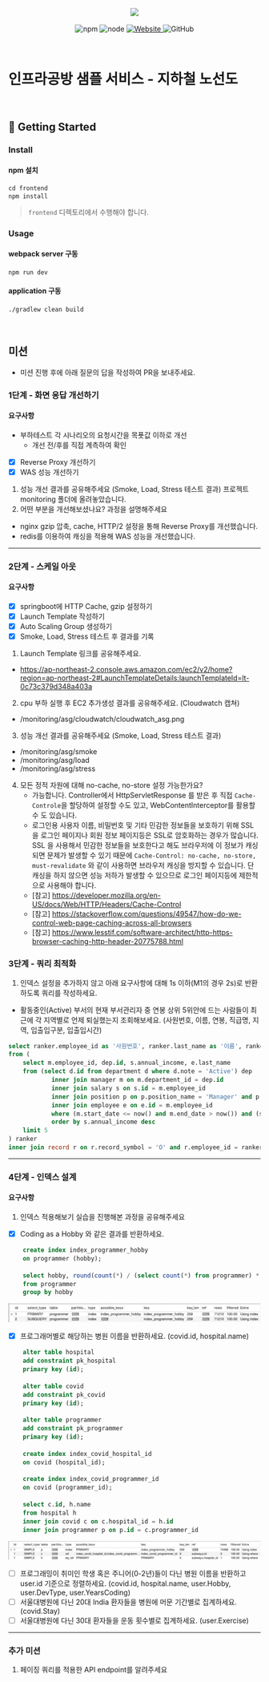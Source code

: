 <p align="center">
    <img width="200px;" src="https://raw.githubusercontent.com/woowacourse/atdd-subway-admin-frontend/master/images/main_logo.png"/>
</p>
<p align="center">
  <img alt="npm" src="https://img.shields.io/badge/npm-%3E%3D%205.5.0-blue">
  <img alt="node" src="https://img.shields.io/badge/node-%3E%3D%209.3.0-blue">
  <a href="https://edu.nextstep.camp/c/R89PYi5H" alt="nextstep atdd">
    <img alt="Website" src="https://img.shields.io/website?url=https%3A%2F%2Fedu.nextstep.camp%2Fc%2FR89PYi5H">
  </a>
  <img alt="GitHub" src="https://img.shields.io/github/license/next-step/atdd-subway-service">
</p>

<br>

# 인프라공방 샘플 서비스 - 지하철 노선도

<br>

## 🚀 Getting Started

### Install
#### npm 설치
```
cd frontend
npm install
```
> `frontend` 디렉토리에서 수행해야 합니다.

### Usage
#### webpack server 구동
```
npm run dev
```
#### application 구동
```
./gradlew clean build
```
<br>

## 미션

* 미션 진행 후에 아래 질문의 답을 작성하여 PR을 보내주세요.


### 1단계 - 화면 응답 개선하기

#### 요구사항
- 부하테스트 각 시나리오의 요청시간을 목푯값 이하로 개선
  - 개선 전/후를 직접 계측하여 확인
- [X] Reverse Proxy 개선하기
- [X] WAS 성능 개선하기

1. 성능 개선 결과를 공유해주세요 (Smoke, Load, Stress 테스트 결과)
프로젝트 monitoring 폴더에 올려놓았습니다. 
2. 어떤 부분을 개선해보셨나요? 과정을 설명해주세요
- nginx gzip 압축, cache, HTTP/2 설정을 통해 Reverse Proxy를 개선했습니다.
- redis를 이용하여 캐싱을 적용해 WAS 성능을 개선했습니다.
---

### 2단계 - 스케일 아웃

#### 요구사항
- [X] springboot에 HTTP Cache, gzip 설정하기
- [X] Launch Template 작성하기
- [X] Auto Scaling Group 생성하기
- [X] Smoke, Load, Stress 테스트 후 결과를 기록

1. Launch Template 링크를 공유해주세요.
- https://ap-northeast-2.console.aws.amazon.com/ec2/v2/home?region=ap-northeast-2#LaunchTemplateDetails:launchTemplateId=lt-0c73c379d348a403a

2. cpu 부하 실행 후 EC2 추가생성 결과를 공유해주세요. (Cloudwatch 캡쳐)
- /monitoring/asg/cloudwatch/cloudwatch_asg.png

3. 성능 개선 결과를 공유해주세요 (Smoke, Load, Stress 테스트 결과)
- /monitoring/asg/smoke
- /monitoring/asg/load
- /monitoring/asg/stress

4. 모든 정적 자원에 대해 no-cache, no-store 설정 가능한가요?
   - 가능합니다. Controller에서 HttpServletResponse 를 받은 후 직접 `Cache-Controle`을 할당하여 설정할 수도 있고, WebContentInterceptor를 활용할 수 도 있습니다.
   - 로그인용 사용자 이름, 비밀번호 및 기타 민감한 정보들을 보호하기 위해 SSL 을 로그인 페이지나 회원 정보 페이지등은 SSL로 암호화하는 경우가 많습니다.
   SSL 을 사용해서 민감한 정보들을 보호한다고 해도 브라우저에 이 정보가 캐싱되면 문제가 발생할 수 있기 때문에 `Cache-Control: no-cache, no-store, must-revalidate`
    와 같이 사용하면 브라우저 캐싱을 방지할 수 있습니다. 단 캐싱을 하지 않으면 성능 저하가 발생할 수 있으므로 로그인 페이지등에 제한적으로 사용해야 합니다.
   - [참고] https://developer.mozilla.org/en-US/docs/Web/HTTP/Headers/Cache-Control 
   - [참고] https://stackoverflow.com/questions/49547/how-do-we-control-web-page-caching-across-all-browsers
   - [참고] https://www.lesstif.com/software-architect/http-https-browser-caching-http-header-20775788.html

### 3단계 - 쿼리 최적화

1. 인덱스 설정을 추가하지 않고 아래 요구사항에 대해 1s 이하(M1의 경우 2s)로 반환하도록 쿼리를 작성하세요.

- 활동중인(Active) 부서의 현재 부서관리자 중 연봉 상위 5위안에 드는 사람들이 최근에 각 지역별로 언제 퇴실했는지 조회해보세요. (사원번호, 이름, 연봉, 직급명, 지역, 입출입구분, 입출입시간)

```sql
select ranker.employee_id as '사원번호', ranker.last_name as '이름', ranker.annual_income as '연봉', ranker.annual_income as '직급명', r.time as '입출입시간', r.region as '지역', r.record_symbol as '입출입구분'
from (
	select m.employee_id, dep.id, s.annual_income, e.last_name
	from (select d.id from department d where d.note = 'Active') dep
			inner join manager m on m.department_id = dep.id
			inner join salary s on s.id = m.employee_id
			inner join position p on p.position_name = 'Manager' and p.id = m.employee_id
			inner join employee e on e.id = m.employee_id
            where (m.start_date <= now() and m.end_date > now()) and (s.start_date <= now() and s.end_date > now()) and (p.start_date <= now() and p.end_date > now())
			order by s.annual_income desc
	limit 5
) ranker
inner join record r on r.record_symbol = 'O' and r.employee_id = ranker.employee_id 
```
---

### 4단계 - 인덱스 설계

#### 요구사항

1. 인덱스 적용해보기 실습을 진행해본 과정을 공유해주세요


- [X] Coding as a Hobby 와 같은 결과를 반환하세요.
```sql
    create index index_programmer_hobby
    on programmer (hobby);

    select hobby, round(count(*) / (select count(*) from programmer) * 100, 1) as rate
    from programmer
    group by hobby
```
![explain1](explain/step4_exaplain_1.png)

- [X] 프로그래머별로 해당하는 병원 이름을 반환하세요. (covid.id, hospital.name)
```sql
    alter table hospital
    add constraint pk_hospital
    primary key (id);
    
    alter table covid
    add constraint pk_covid
    primary key (id);
    
    alter table programmer
    add constraint pk_programmer
    primary key (id);

    create index index_covid_hospital_id
    on covid (hospital_id);
    
    create index index_covid_programmer_id
    on covid (programmer_id);
    
    select c.id, h.name
    from hospital h
    inner join covid c on c.hospital_id = h.id
    inner join programmer p on p.id = c.programmer_id
```
![explain1](explain/step4_exaplain_2.png)

- [ ] 프로그래밍이 취미인 학생 혹은  주니어(0-2년)들이 다닌 병원 이름을 반환하고 user.id 기준으로 정렬하세요. (covid.id, hospital.name, user.Hobby, user.DevType, user.YearsCoding)
- [ ] 서울대병원에 다닌 20대 India 환자들을 병원에 머문 기간별로 집계하세요. (covid.Stay)
- [ ] 서울대병원에 다닌 30대 환자들을 운동 횟수별로 집계하세요. (user.Exercise)
---

### 추가 미션

1. 페이징 쿼리를 적용한 API endpoint를 알려주세요
